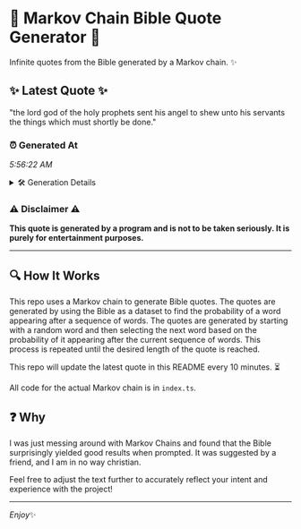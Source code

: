 # 📖 Markov Chain Bible Quote Generator 📖

Infinite quotes from the Bible generated by a Markov chain. ✨

## ✨ Latest Quote ✨
"the lord god of the holy prophets sent his angel to shew unto his servants the things which must shortly be done."

### ⏰ Generated At
*5:56:22 AM*

<details>
    <summary>🛠️ Generation Details</summary>
    <p>
        <strong>🌱 Seed:</strong> the<br>
        <strong>🔄 Iterations:</strong> 21<br>
        <strong>📜 Context History:</strong><br>[ the ]: lord<br>[ the, lord ]: god<br>[ the, lord, god ]: of<br>[ the, lord, god, of ]: the<br>[ the, lord, god, of, the ]: holy<br>[ the, lord, god, of, the, holy ]: prophets<br>[ lord, god, of, the, holy, prophets ]: sent<br>[ god, of, the, holy, prophets, sent ]: his<br>[ of, the, holy, prophets, sent, his ]: angel<br>[ the, holy, prophets, sent, his, angel ]: to<br>[ holy, prophets, sent, his, angel, to ]: shew<br>[ prophets, sent, his, angel, to, shew ]: unto<br>[ sent, his, angel, to, shew, unto ]: his<br>[ his, angel, to, shew, unto, his ]: servants<br>[ angel, to, shew, unto, his, servants ]: the<br>[ to, shew, unto, his, servants, the ]: things<br>[ shew, unto, his, servants, the, things ]: which<br>[ unto, his, servants, the, things, which ]: must<br>[ his, servants, the, things, which, must ]: shortly<br>[ servants, the, things, which, must, shortly ]: be<br>[ the, things, which, must, shortly, be ]: done.<br>
    </p>
</details>

### ⚠️ Disclaimer ⚠️
**This quote is generated by a program and is not to be taken seriously. It is purely for entertainment purposes.**

---

## 🔍 How It Works

This repo uses a Markov chain to generate Bible quotes. The quotes are generated by using the Bible as a dataset to find the probability of a word appearing after a sequence of words. The quotes are generated by starting with a random word and then selecting the next word based on the probability of it appearing after the current sequence of words. This process is repeated until the desired length of the quote is reached.

This repo will update the latest quote in this README every 10 minutes. ⏳

All code for the actual Markov chain is in `index.ts`.

## ❓ Why

I was just messing around with Markov Chains and found that the Bible surprisingly yielded good results when prompted. 
It was suggested by a friend, and I am in no way christian.

Feel free to adjust the text further to accurately reflect your intent and experience with the project!

---

*Enjoy*✨
